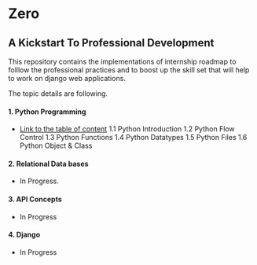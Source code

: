 # Zero

## A Kickstart To Professional Development 



This repository contains the implementations of internship roadmap to folllow the professional practices and to boost up the skill set that will help to work on django web applications.

The topic details are following.


#### 1.  Python Programming
 - [Link to the table of content](https://www.programiz.com/python-programming)
    1.1 Python Introduction
    1.2 Python Flow Control
    1.3 Python Functions
    1.4 Python Datatypes
    1.5 Python Files
    1.6 Python Object & Class
  

  
  

#### 2. Relational Data bases
* In Progress.
#### 3. API Concepts
* In Progress
#### 4. Django
* In Progress 